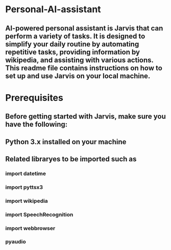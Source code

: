 # Personal-AI-assistant
## AI-powered personal assistant  is Jarvis that can perform a variety of tasks. It is designed to simplify your daily routine by automating repetitive tasks, providing information by wikipedia, and assisting with various actions. This readme file contains instructions on how to set up and use Jarvis on your local machine.

# Prerequisites
## Before getting started with Jarvis, make sure you have the following:
## Python 3.x installed on your machine
## Related libraryes to be imported such as
### import datetime 
### import pyttsx3
### import wikipedia
### import SpeechRecognition
### import webbrowser
### pyaudio
